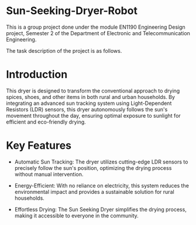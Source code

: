 # Sun-Seeking-Dryer-Robot

This is a group project done under the module EN1190 Engineering Design project, Semester 2 of the Department of Electronic and Telecommunication Engineering.

The task description of the project is as follows.

# Introduction
This dryer is designed to transform the conventional approach to drying spices, shoes, and other items in both rural and urban households. By integrating an advanced sun tracking system using Light-Dependent Resistors (LDR) sensors, this dryer autonomously follows the sun's movement throughout the day, ensuring optimal exposure to sunlight for efficient and eco-friendly drying.

# Key Features
- Automatic Sun Tracking: The dryer utilizes cutting-edge LDR sensors to precisely follow the sun's position, optimizing the drying process without manual intervention.

- Energy-Efficient: With no reliance on electricity, this system reduces the environmental impact and provides a sustainable solution for rural households.

- Effortless Drying: The Sun Seeking Dryer simplifies the drying process, making it accessible to everyone in the community.

